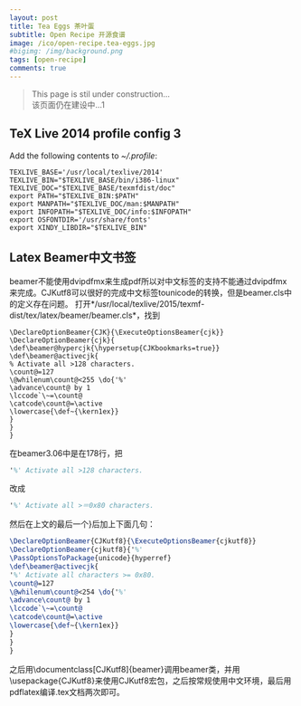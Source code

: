 ```yaml
---
layout: post
title: Tea Eggs 茶叶蛋
subtitle: Open Recipe 开源食谱
image: /ico/open-recipe.tea-eggs.jpg
#bigimg: /img/background.png
tags: [open-recipe]
comments: true
---
```


> This page is stil under construction...  
> 该页面仍在建设中...1

## TeX Live 2014 profile config 3

Add the following contents to *~/.profile*:
```
TEXLIVE_BASE='/usr/local/texlive/2014'
TEXLIVE_BIN="$TEXLIVE_BASE/bin/i386-linux"
TEXLIVE_DOC="$TEXLIVE_BASE/texmfdist/doc"
export PATH="$TEXLIVE_BIN:$PATH"
export MANPATH="$TEXLIVE_DOC/man:$MANPATH"
export INFOPATH="$TEXLIVE_DOC/info:$INFOPATH"
export OSFONTDIR='/usr/share/fonts'
export XINDY_LIBDIR="$TEXLIVE_BIN"
```

## Latex Beamer中文书签

beamer不能使用dvipdfmx来生成pdf所以对中文标签的支持不能通过dvipdfmx来完成。CJKutf8可以很好的完成中文标签tounicode的转换，但是beamer.cls中的定义存在问题。
打开*/usr/local/texlive/2015/texmf-dist/tex/latex/beamer/beamer.cls*，找到

```
\DeclareOptionBeamer{CJK}{\ExecuteOptionsBeamer{cjk}}
\DeclareOptionBeamer{cjk}{
\def\beamer@hypercjk{\hypersetup{CJKbookmarks=true}}
\def\beamer@activecjk{
% Activate all >128 characters.
\count@=127
\@whilenum\count@<255 \do{'%'
\advance\count@ by 1
\lccode`\~=\count@
\catcode\count@=\active
\lowercase{\def~{\kern1ex}}
}
}
}
```

在beamer3.06中是在178行，把
```latex
'%' Activate all >128 characters.
```
改成
```latex
'%' Activate all >＝0x80 characters.
```

然后在上文的最后一个}后加上下面几句：
```latex
\DeclareOptionBeamer{CJKutf8}{\ExecuteOptionsBeamer{cjkutf8}}
\DeclareOptionBeamer{cjkutf8}{'%'
\PassOptionsToPackage{unicode}{hyperref}
\def\beamer@activecjk{
'%' Activate all characters >= 0x80.
\count@=127
\@whilenum\count@<254 \do{'%'
\advance\count@ by 1
\lccode`\~=\count@
\catcode\count@=\active
\lowercase{\def~{\kern1ex}}
}
}
}
```

之后用\documentclass[CJKutf8]{beamer}调用beamer类，并用\usepackage{CJKutf8}来使用CJKutf8宏包，之后按常规使用中文环境，最后用pdflatex编译.tex文档两次即可。
